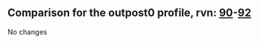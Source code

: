 ## Comparison for the outpost0 profile, rvn: [90](https://github.com/PRO100KatYT/FortniteProfileRevisions/tree/main/profiles/outpost0/90%20outpost0.json)-[92](https://github.com/PRO100KatYT/FortniteProfileRevisions/tree/main/profiles/outpost0/92%20outpost0.json)

No changes

